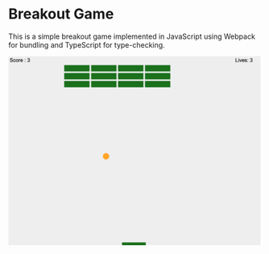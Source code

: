 # Breakout Game

This is a simple breakout game implemented in JavaScript using Webpack for bundling and TypeScript for type-checking.

![Breakout Game Screenshot](screenshot.png)
